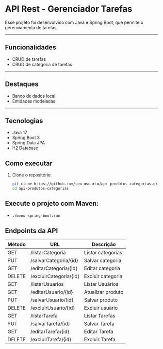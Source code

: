 # API Rest - Gerenciador Tarefas

Esse projeto foi desenvolvido com Java e Spring Boot, que permite o gerenciamento de tarefas

---

## Funcionalidades

  - CRUD de tarefas
  - CRUD de categoria de tarefas

---

## Destaques

  - Banco de dados local
  - Entidades modeladas


---

## Tecnologias

- Java 17
- Spring Boot 3
- Spring Data JPA
- H2 Database

## Como executar

1. Clone o repositório:
   ```bash
   git clone https://github.com/seu-usuario/api-produtos-categorias.git
   cd api-produtos-categorias
   
   
## Execute o projeto com Maven:
  - ```bash
    ./mvnw spring-boot:run

## Endpoints da API

| Método | URL                        | Descrição                        |
|--------|----------------------------|----------------------------------|
| GET    | /listarCategoria           | Listar categorias                |
| PUT    | /salvarCategoria/{id}      | Salvar categoria                 |
| GET    | /editarCategoria/{id}      | Editar categoria                 |
| DELETE | /excluirCategoria/{id}     | Excluir categoria                |
| GET    | /listarUsuarios            | Listar Usuários                  |
| GET    | /editarUsuario/{id}        | Atualizar produto                |
| PUT    | /salvarUsuario/{id}        | Salvar produto                   |
| DELETE | /excluirUsuario/{id}       | Excluir usuário                  |
| GET    | /listarTarefa              | Listar Tarefas                   |
| PUT    | /salvarTarefa/{id}         | Salvar Tarefa                    |
| GET    | /editarTarefa/{id}         | Editar Tarefa                    |
| DELETE | /excluirTarefa/{id}        | Excluir Tarefa                   |
